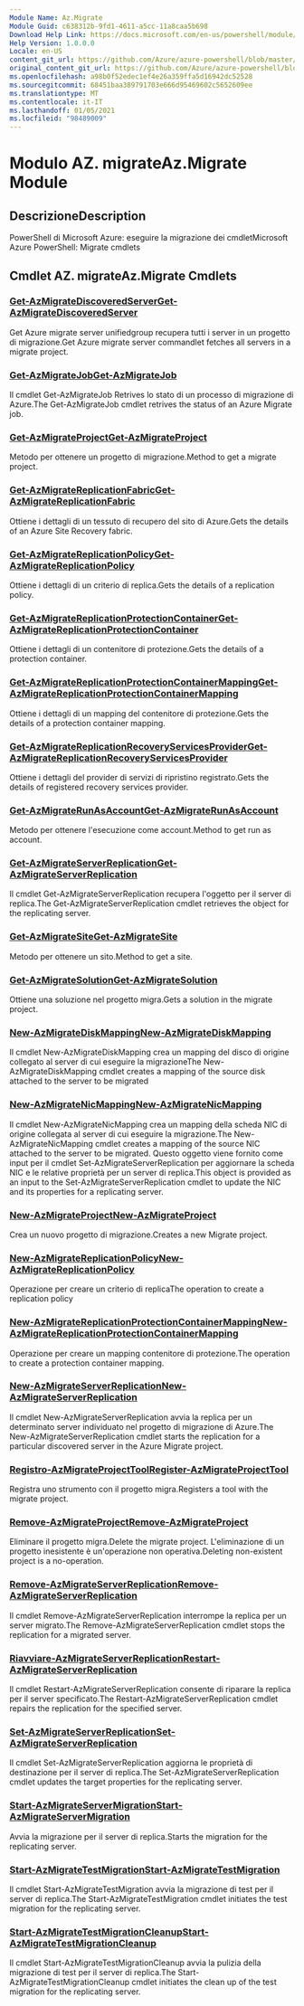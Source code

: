```yaml
---
Module Name: Az.Migrate
Module Guid: c638312b-9fd1-4611-a5cc-11a8caa5b698
Download Help Link: https://docs.microsoft.com/en-us/powershell/module/az.migrate
Help Version: 1.0.0.0
Locale: en-US
content_git_url: https://github.com/Azure/azure-powershell/blob/master/src/Migrate/help/Az.Migrate.md
original_content_git_url: https://github.com/Azure/azure-powershell/blob/master/src/Migrate/help/Az.Migrate.md
ms.openlocfilehash: a98b0f52edec1ef4e26a359ffa5d16942dc52528
ms.sourcegitcommit: 68451baa389791703e666d95469602c5652609ee
ms.translationtype: MT
ms.contentlocale: it-IT
ms.lasthandoff: 01/05/2021
ms.locfileid: "98489009"
---
```

# <span data-ttu-id="3e983-101">Modulo AZ. migrate</span><span class="sxs-lookup"><span data-stu-id="3e983-101">Az.Migrate Module</span></span>
## <span data-ttu-id="3e983-102">Descrizione</span><span class="sxs-lookup"><span data-stu-id="3e983-102">Description</span></span>
<span data-ttu-id="3e983-103">PowerShell di Microsoft Azure: eseguire la migrazione dei cmdlet</span><span class="sxs-lookup"><span data-stu-id="3e983-103">Microsoft Azure PowerShell: Migrate cmdlets</span></span>

## <span data-ttu-id="3e983-104">Cmdlet AZ. migrate</span><span class="sxs-lookup"><span data-stu-id="3e983-104">Az.Migrate Cmdlets</span></span>
### [<span data-ttu-id="3e983-105">Get-AzMigrateDiscoveredServer</span><span class="sxs-lookup"><span data-stu-id="3e983-105">Get-AzMigrateDiscoveredServer</span></span>](Get-AzMigrateDiscoveredServer.md)
<span data-ttu-id="3e983-106">Get Azure migrate server unifiedgroup recupera tutti i server in un progetto di migrazione.</span><span class="sxs-lookup"><span data-stu-id="3e983-106">Get Azure migrate server commandlet fetches all servers in a migrate project.</span></span>

### [<span data-ttu-id="3e983-107">Get-AzMigrateJob</span><span class="sxs-lookup"><span data-stu-id="3e983-107">Get-AzMigrateJob</span></span>](Get-AzMigrateJob.md)
<span data-ttu-id="3e983-108">Il cmdlet Get-AzMigrateJob Retrives lo stato di un processo di migrazione di Azure.</span><span class="sxs-lookup"><span data-stu-id="3e983-108">The Get-AzMigrateJob cmdlet retrives the status of an Azure Migrate job.</span></span>

### [<span data-ttu-id="3e983-109">Get-AzMigrateProject</span><span class="sxs-lookup"><span data-stu-id="3e983-109">Get-AzMigrateProject</span></span>](Get-AzMigrateProject.md)
<span data-ttu-id="3e983-110">Metodo per ottenere un progetto di migrazione.</span><span class="sxs-lookup"><span data-stu-id="3e983-110">Method to get a migrate project.</span></span>

### [<span data-ttu-id="3e983-111">Get-AzMigrateReplicationFabric</span><span class="sxs-lookup"><span data-stu-id="3e983-111">Get-AzMigrateReplicationFabric</span></span>](Get-AzMigrateReplicationFabric.md)
<span data-ttu-id="3e983-112">Ottiene i dettagli di un tessuto di recupero del sito di Azure.</span><span class="sxs-lookup"><span data-stu-id="3e983-112">Gets the details of an Azure Site Recovery fabric.</span></span>

### [<span data-ttu-id="3e983-113">Get-AzMigrateReplicationPolicy</span><span class="sxs-lookup"><span data-stu-id="3e983-113">Get-AzMigrateReplicationPolicy</span></span>](Get-AzMigrateReplicationPolicy.md)
<span data-ttu-id="3e983-114">Ottiene i dettagli di un criterio di replica.</span><span class="sxs-lookup"><span data-stu-id="3e983-114">Gets the details of a replication policy.</span></span>

### [<span data-ttu-id="3e983-115">Get-AzMigrateReplicationProtectionContainer</span><span class="sxs-lookup"><span data-stu-id="3e983-115">Get-AzMigrateReplicationProtectionContainer</span></span>](Get-AzMigrateReplicationProtectionContainer.md)
<span data-ttu-id="3e983-116">Ottiene i dettagli di un contenitore di protezione.</span><span class="sxs-lookup"><span data-stu-id="3e983-116">Gets the details of a protection container.</span></span>

### [<span data-ttu-id="3e983-117">Get-AzMigrateReplicationProtectionContainerMapping</span><span class="sxs-lookup"><span data-stu-id="3e983-117">Get-AzMigrateReplicationProtectionContainerMapping</span></span>](Get-AzMigrateReplicationProtectionContainerMapping.md)
<span data-ttu-id="3e983-118">Ottiene i dettagli di un mapping del contenitore di protezione.</span><span class="sxs-lookup"><span data-stu-id="3e983-118">Gets the details of a protection container mapping.</span></span>

### [<span data-ttu-id="3e983-119">Get-AzMigrateReplicationRecoveryServicesProvider</span><span class="sxs-lookup"><span data-stu-id="3e983-119">Get-AzMigrateReplicationRecoveryServicesProvider</span></span>](Get-AzMigrateReplicationRecoveryServicesProvider.md)
<span data-ttu-id="3e983-120">Ottiene i dettagli del provider di servizi di ripristino registrato.</span><span class="sxs-lookup"><span data-stu-id="3e983-120">Gets the details of registered recovery services provider.</span></span>

### [<span data-ttu-id="3e983-121">Get-AzMigrateRunAsAccount</span><span class="sxs-lookup"><span data-stu-id="3e983-121">Get-AzMigrateRunAsAccount</span></span>](Get-AzMigrateRunAsAccount.md)
<span data-ttu-id="3e983-122">Metodo per ottenere l'esecuzione come account.</span><span class="sxs-lookup"><span data-stu-id="3e983-122">Method to get run as account.</span></span>

### [<span data-ttu-id="3e983-123">Get-AzMigrateServerReplication</span><span class="sxs-lookup"><span data-stu-id="3e983-123">Get-AzMigrateServerReplication</span></span>](Get-AzMigrateServerReplication.md)
<span data-ttu-id="3e983-124">Il cmdlet Get-AzMigrateServerReplication recupera l'oggetto per il server di replica.</span><span class="sxs-lookup"><span data-stu-id="3e983-124">The Get-AzMigrateServerReplication cmdlet retrieves the object for the replicating server.</span></span>

### [<span data-ttu-id="3e983-125">Get-AzMigrateSite</span><span class="sxs-lookup"><span data-stu-id="3e983-125">Get-AzMigrateSite</span></span>](Get-AzMigrateSite.md)
<span data-ttu-id="3e983-126">Metodo per ottenere un sito.</span><span class="sxs-lookup"><span data-stu-id="3e983-126">Method to get a site.</span></span>

### [<span data-ttu-id="3e983-127">Get-AzMigrateSolution</span><span class="sxs-lookup"><span data-stu-id="3e983-127">Get-AzMigrateSolution</span></span>](Get-AzMigrateSolution.md)
<span data-ttu-id="3e983-128">Ottiene una soluzione nel progetto migra.</span><span class="sxs-lookup"><span data-stu-id="3e983-128">Gets a solution in the migrate project.</span></span>

### [<span data-ttu-id="3e983-129">New-AzMigrateDiskMapping</span><span class="sxs-lookup"><span data-stu-id="3e983-129">New-AzMigrateDiskMapping</span></span>](New-AzMigrateDiskMapping.md)
<span data-ttu-id="3e983-130">Il cmdlet New-AzMigrateDiskMapping crea un mapping del disco di origine collegato al server di cui eseguire la migrazione</span><span class="sxs-lookup"><span data-stu-id="3e983-130">The New-AzMigrateDiskMapping cmdlet creates a mapping of the source disk attached to the server to be migrated</span></span>

### [<span data-ttu-id="3e983-131">New-AzMigrateNicMapping</span><span class="sxs-lookup"><span data-stu-id="3e983-131">New-AzMigrateNicMapping</span></span>](New-AzMigrateNicMapping.md)
<span data-ttu-id="3e983-132">Il cmdlet New-AzMigrateNicMapping crea un mapping della scheda NIC di origine collegata al server di cui eseguire la migrazione.</span><span class="sxs-lookup"><span data-stu-id="3e983-132">The New-AzMigrateNicMapping cmdlet creates a mapping of the source NIC attached to the server to be migrated.</span></span>
<span data-ttu-id="3e983-133">Questo oggetto viene fornito come input per il cmdlet Set-AzMigrateServerReplication per aggiornare la scheda NIC e le relative proprietà per un server di replica.</span><span class="sxs-lookup"><span data-stu-id="3e983-133">This object is provided as an input to the Set-AzMigrateServerReplication cmdlet to update the NIC and its properties for a replicating server.</span></span>

### [<span data-ttu-id="3e983-134">New-AzMigrateProject</span><span class="sxs-lookup"><span data-stu-id="3e983-134">New-AzMigrateProject</span></span>](New-AzMigrateProject.md)
<span data-ttu-id="3e983-135">Crea un nuovo progetto di migrazione.</span><span class="sxs-lookup"><span data-stu-id="3e983-135">Creates a new Migrate project.</span></span>

### [<span data-ttu-id="3e983-136">New-AzMigrateReplicationPolicy</span><span class="sxs-lookup"><span data-stu-id="3e983-136">New-AzMigrateReplicationPolicy</span></span>](New-AzMigrateReplicationPolicy.md)
<span data-ttu-id="3e983-137">Operazione per creare un criterio di replica</span><span class="sxs-lookup"><span data-stu-id="3e983-137">The operation to create a replication policy</span></span>

### [<span data-ttu-id="3e983-138">New-AzMigrateReplicationProtectionContainerMapping</span><span class="sxs-lookup"><span data-stu-id="3e983-138">New-AzMigrateReplicationProtectionContainerMapping</span></span>](New-AzMigrateReplicationProtectionContainerMapping.md)
<span data-ttu-id="3e983-139">Operazione per creare un mapping contenitore di protezione.</span><span class="sxs-lookup"><span data-stu-id="3e983-139">The operation to create a protection container mapping.</span></span>

### [<span data-ttu-id="3e983-140">New-AzMigrateServerReplication</span><span class="sxs-lookup"><span data-stu-id="3e983-140">New-AzMigrateServerReplication</span></span>](New-AzMigrateServerReplication.md)
<span data-ttu-id="3e983-141">Il cmdlet New-AzMigrateServerReplication avvia la replica per un determinato server individuato nel progetto di migrazione di Azure.</span><span class="sxs-lookup"><span data-stu-id="3e983-141">The New-AzMigrateServerReplication cmdlet starts the replication for a particular discovered server in the Azure Migrate project.</span></span>

### [<span data-ttu-id="3e983-142">Registro-AzMigrateProjectTool</span><span class="sxs-lookup"><span data-stu-id="3e983-142">Register-AzMigrateProjectTool</span></span>](Register-AzMigrateProjectTool.md)
<span data-ttu-id="3e983-143">Registra uno strumento con il progetto migra.</span><span class="sxs-lookup"><span data-stu-id="3e983-143">Registers a tool with the migrate project.</span></span>

### [<span data-ttu-id="3e983-144">Remove-AzMigrateProject</span><span class="sxs-lookup"><span data-stu-id="3e983-144">Remove-AzMigrateProject</span></span>](Remove-AzMigrateProject.md)
<span data-ttu-id="3e983-145">Eliminare il progetto migra.</span><span class="sxs-lookup"><span data-stu-id="3e983-145">Delete the migrate project.</span></span>
<span data-ttu-id="3e983-146">L'eliminazione di un progetto inesistente è un'operazione non operativa.</span><span class="sxs-lookup"><span data-stu-id="3e983-146">Deleting non-existent project is a no-operation.</span></span>

### [<span data-ttu-id="3e983-147">Remove-AzMigrateServerReplication</span><span class="sxs-lookup"><span data-stu-id="3e983-147">Remove-AzMigrateServerReplication</span></span>](Remove-AzMigrateServerReplication.md)
<span data-ttu-id="3e983-148">Il cmdlet Remove-AzMigrateServerReplication interrompe la replica per un server migrato.</span><span class="sxs-lookup"><span data-stu-id="3e983-148">The Remove-AzMigrateServerReplication cmdlet stops the replication for a migrated server.</span></span>

### [<span data-ttu-id="3e983-149">Riavviare-AzMigrateServerReplication</span><span class="sxs-lookup"><span data-stu-id="3e983-149">Restart-AzMigrateServerReplication</span></span>](Restart-AzMigrateServerReplication.md)
<span data-ttu-id="3e983-150">Il cmdlet Restart-AzMigrateServerReplication consente di riparare la replica per il server specificato.</span><span class="sxs-lookup"><span data-stu-id="3e983-150">The Restart-AzMigrateServerReplication cmdlet repairs the replication for the specified server.</span></span>

### [<span data-ttu-id="3e983-151">Set-AzMigrateServerReplication</span><span class="sxs-lookup"><span data-stu-id="3e983-151">Set-AzMigrateServerReplication</span></span>](Set-AzMigrateServerReplication.md)
<span data-ttu-id="3e983-152">Il cmdlet Set-AzMigrateServerReplication aggiorna le proprietà di destinazione per il server di replica.</span><span class="sxs-lookup"><span data-stu-id="3e983-152">The Set-AzMigrateServerReplication cmdlet updates the target properties for the replicating server.</span></span>

### [<span data-ttu-id="3e983-153">Start-AzMigrateServerMigration</span><span class="sxs-lookup"><span data-stu-id="3e983-153">Start-AzMigrateServerMigration</span></span>](Start-AzMigrateServerMigration.md)
<span data-ttu-id="3e983-154">Avvia la migrazione per il server di replica.</span><span class="sxs-lookup"><span data-stu-id="3e983-154">Starts the migration for the replicating server.</span></span>

### [<span data-ttu-id="3e983-155">Start-AzMigrateTestMigration</span><span class="sxs-lookup"><span data-stu-id="3e983-155">Start-AzMigrateTestMigration</span></span>](Start-AzMigrateTestMigration.md)
<span data-ttu-id="3e983-156">Il cmdlet Start-AzMigrateTestMigration avvia la migrazione di test per il server di replica.</span><span class="sxs-lookup"><span data-stu-id="3e983-156">The Start-AzMigrateTestMigration cmdlet initiates the test migration for the replicating server.</span></span>

### [<span data-ttu-id="3e983-157">Start-AzMigrateTestMigrationCleanup</span><span class="sxs-lookup"><span data-stu-id="3e983-157">Start-AzMigrateTestMigrationCleanup</span></span>](Start-AzMigrateTestMigrationCleanup.md)
<span data-ttu-id="3e983-158">Il cmdlet Start-AzMigrateTestMigrationCleanup avvia la pulizia della migrazione di test per il server di replica.</span><span class="sxs-lookup"><span data-stu-id="3e983-158">The Start-AzMigrateTestMigrationCleanup cmdlet initiates the clean up of the test migration for the replicating server.</span></span>

